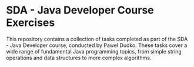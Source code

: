 # SDA - Java Developer Course Exercises
This repository contains a collection of tasks completed as part of the SDA - Java Developer course, conducted by Paweł Dudko. These tasks cover a wide range of fundamental Java programming topics, from simple string operations and data structures to more complex algorithms.
